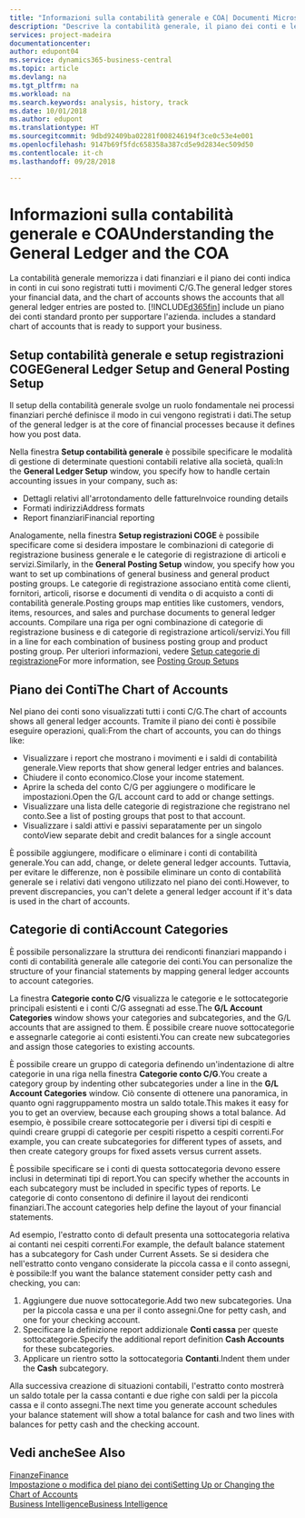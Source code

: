 ```yaml
---
title: "Informazioni sulla contabilità generale e COA| Documenti Microsoft"
description: "Descrive la contabilità generale, il piano dei conti e le categorie dei conti."
services: project-madeira
documentationcenter: 
author: edupont04
ms.service: dynamics365-business-central
ms.topic: article
ms.devlang: na
ms.tgt_pltfrm: na
ms.workload: na
ms.search.keywords: analysis, history, track
ms.date: 10/01/2018
ms.author: edupont
ms.translationtype: HT
ms.sourcegitcommit: 9dbd92409ba02281f008246194f3ce0c53e4e001
ms.openlocfilehash: 9147b69f5fdc658358a387cd5e9d2834ec509d50
ms.contentlocale: it-ch
ms.lasthandoff: 09/28/2018

---
```

# <a name="understanding-the-general-ledger-and-the-coa"></a><span data-ttu-id="f3ece-103">Informazioni sulla contabilità generale e COA</span><span class="sxs-lookup"><span data-stu-id="f3ece-103">Understanding the General Ledger and the COA</span></span>
<span data-ttu-id="f3ece-104">La contabilità generale memorizza i dati finanziari e il piano dei conti indica in conti in cui sono registrati tutti i movimenti C/G.</span><span class="sxs-lookup"><span data-stu-id="f3ece-104">The general ledger stores your financial data, and the chart of accounts shows the accounts that all general ledger entries are posted to.</span></span> [!INCLUDE[d365fin](includes/d365fin_md.md)] <span data-ttu-id="f3ece-105">include un piano dei conti standard pronto per supportare l'azienda.</span><span class="sxs-lookup"><span data-stu-id="f3ece-105"> includes a standard chart of accounts that is ready to support your business.</span></span>

## <a name="general-ledger-setup-and-general-posting-setup"></a><span data-ttu-id="f3ece-106">Setup contabilità generale e setup registrazioni COGE</span><span class="sxs-lookup"><span data-stu-id="f3ece-106">General Ledger Setup and General Posting Setup</span></span>
<span data-ttu-id="f3ece-107">Il setup della contabilità generale svolge un ruolo fondamentale nei processi finanziari perché definisce il modo in cui vengono registrati i dati.</span><span class="sxs-lookup"><span data-stu-id="f3ece-107">The setup of the general ledger is at the core of financial processes because it defines how you post data.</span></span>  

<span data-ttu-id="f3ece-108">Nella finestra **Setup contabilità generale** è possibile specificare le modalità di gestione di determinate questioni contabili relative alla società, quali:</span><span class="sxs-lookup"><span data-stu-id="f3ece-108">In the **General Ledger Setup** window, you specify how to handle certain accounting issues in your company, such as:</span></span>  

* <span data-ttu-id="f3ece-109">Dettagli relativi all'arrotondamento delle fatture</span><span class="sxs-lookup"><span data-stu-id="f3ece-109">Invoice rounding details</span></span>  
* <span data-ttu-id="f3ece-110">Formati indirizzi</span><span class="sxs-lookup"><span data-stu-id="f3ece-110">Address formats</span></span>  
* <span data-ttu-id="f3ece-111">Report finanziari</span><span class="sxs-lookup"><span data-stu-id="f3ece-111">Financial reporting</span></span>  

<span data-ttu-id="f3ece-112">Analogamente, nella finestra **Setup registrazioni COGE** è possibile specificare come si desidera impostare le combinazioni di categorie di registrazione business generale e le categorie di registrazione di articoli e servizi.</span><span class="sxs-lookup"><span data-stu-id="f3ece-112">Similarly, in the **General Posting Setup** window, you specify how you want to set up combinations of general business and general product posting groups.</span></span> <span data-ttu-id="f3ece-113">Le categorie di registrazione associano entità come clienti, fornitori, articoli, risorse e documenti di vendita o di acquisto a conti di contabilità generale.</span><span class="sxs-lookup"><span data-stu-id="f3ece-113">Posting groups map entities like customers, vendors, items, resources, and sales and purchase documents to general ledger accounts.</span></span> <span data-ttu-id="f3ece-114">Compilare una riga per ogni combinazione di categorie di registrazione business e di categorie di registrazione articoli/servizi.</span><span class="sxs-lookup"><span data-stu-id="f3ece-114">You fill in a line for each combination of business posting group and product posting group.</span></span> <span data-ttu-id="f3ece-115">Per ulteriori informazioni, vedere [Setup categorie di registrazione](finance-posting-groups.md)</span><span class="sxs-lookup"><span data-stu-id="f3ece-115">For more information, see [Posting Group Setups](finance-posting-groups.md)</span></span>  

## <a name="the-chart-of-accounts"></a><span data-ttu-id="f3ece-116">Piano dei Conti</span><span class="sxs-lookup"><span data-stu-id="f3ece-116">The Chart of Accounts</span></span>
<span data-ttu-id="f3ece-117">Nel piano dei conti sono visualizzati tutti i conti C/G.</span><span class="sxs-lookup"><span data-stu-id="f3ece-117">The chart of accounts shows all general ledger accounts.</span></span> <span data-ttu-id="f3ece-118">Tramite il piano dei conti è possibile eseguire operazioni, quali:</span><span class="sxs-lookup"><span data-stu-id="f3ece-118">From the chart of accounts, you can do things like:</span></span>  

* <span data-ttu-id="f3ece-119">Visualizzare i report che mostrano i movimenti e i saldi di contabilità generale.</span><span class="sxs-lookup"><span data-stu-id="f3ece-119">View reports that show general ledger entries and balances.</span></span>  
* <span data-ttu-id="f3ece-120">Chiudere il conto economico.</span><span class="sxs-lookup"><span data-stu-id="f3ece-120">Close your income statement.</span></span>  
* <span data-ttu-id="f3ece-121">Aprire la scheda del conto C/G per aggiungere o modificare le impostazioni.</span><span class="sxs-lookup"><span data-stu-id="f3ece-121">Open the G/L account card to add or change settings.</span></span>  
* <span data-ttu-id="f3ece-122">Visualizzare una lista delle categorie di registrazione che registrano nel conto.</span><span class="sxs-lookup"><span data-stu-id="f3ece-122">See a list of posting groups that post to that account.</span></span>
* <span data-ttu-id="f3ece-123">Visualizzare i saldi attivi e passivi separatamente per un singolo conto</span><span class="sxs-lookup"><span data-stu-id="f3ece-123">View separate debit and credit balances for a single account</span></span>  

<span data-ttu-id="f3ece-124">È possibile aggiungere, modificare o eliminare i conti di contabilità generale.</span><span class="sxs-lookup"><span data-stu-id="f3ece-124">You can add, change, or delete general ledger accounts.</span></span> <span data-ttu-id="f3ece-125">Tuttavia, per evitare le differenze, non è possibile eliminare un conto di contabilità generale se i relativi dati vengono utilizzato nel piano dei conti.</span><span class="sxs-lookup"><span data-stu-id="f3ece-125">However, to prevent discrepancies, you can't delete a general ledger account if it's data is used in the chart of accounts.</span></span>  

## <a name="account-categories"></a><span data-ttu-id="f3ece-126">Categorie di conti</span><span class="sxs-lookup"><span data-stu-id="f3ece-126">Account Categories</span></span>
<span data-ttu-id="f3ece-127">È possibile personalizzare la struttura dei rendiconti finanziari mappando i conti di contabilità generale alle categorie dei conti.</span><span class="sxs-lookup"><span data-stu-id="f3ece-127">You can personalize the structure of your financial statements by mapping general ledger accounts to account categories.</span></span>  

<span data-ttu-id="f3ece-128">La finestra **Categorie conto C/G** visualizza le categorie e le sottocategorie principali esistenti e i conti C/G assegnati ad esse.</span><span class="sxs-lookup"><span data-stu-id="f3ece-128">The **G/L Account Categories** window shows your categories and subcategories, and the G/L accounts that are assigned to them.</span></span> <span data-ttu-id="f3ece-129">È possibile creare nuove sottocategorie e assegnarle categorie ai conti esistenti.</span><span class="sxs-lookup"><span data-stu-id="f3ece-129">You can create new subcategories and assign those categories to existing accounts.</span></span>  

<span data-ttu-id="f3ece-130">È possibile creare un gruppo di categoria definendo un'indentazione di altre categorie in una riga nella finestra **Categorie conto C/G**.</span><span class="sxs-lookup"><span data-stu-id="f3ece-130">You create a category group by indenting other subcategories under a line in the **G/L Account Categories** window.</span></span> <span data-ttu-id="f3ece-131">Ciò consente di ottenere una panoramica, in quanto ogni raggruppamento mostra un saldo totale.</span><span class="sxs-lookup"><span data-stu-id="f3ece-131">This makes it easy for you to get an overview, because each grouping shows a total balance.</span></span> <span data-ttu-id="f3ece-132">Ad esempio, è possibile creare sottocategorie per i diversi tipi di cespiti e quindi creare gruppi di categorie per cespiti rispetto a cespiti correnti.</span><span class="sxs-lookup"><span data-stu-id="f3ece-132">For example, you can create subcategories for different types of assets, and then create category groups for fixed assets versus current assets.</span></span>  

<span data-ttu-id="f3ece-133">È possibile specificare se i conti di questa sottocategoria devono essere inclusi in determinati tipi di report.</span><span class="sxs-lookup"><span data-stu-id="f3ece-133">You can specify whether the accounts in each subcategory must be included in specific types of reports.</span></span> <span data-ttu-id="f3ece-134">Le categorie di conto consentono di definire il layout dei rendiconti finanziari.</span><span class="sxs-lookup"><span data-stu-id="f3ece-134">The account categories help define the layout of your financial statements.</span></span>  

<span data-ttu-id="f3ece-135">Ad esempio, l'estratto conto di default presenta una sottocategoria relativa ai contanti nei cespiti correnti.</span><span class="sxs-lookup"><span data-stu-id="f3ece-135">For example, the default balance statement has a subcategory for Cash under Current Assets.</span></span> <span data-ttu-id="f3ece-136">Se si desidera che nell'estratto conto vengano considerate la piccola cassa e il conto assegni, è possibile:</span><span class="sxs-lookup"><span data-stu-id="f3ece-136">If you want the balance statement consider petty cash and checking, you can:</span></span>  

1. <span data-ttu-id="f3ece-137">Aggiungere due nuove sottocategorie.</span><span class="sxs-lookup"><span data-stu-id="f3ece-137">Add two new subcategories.</span></span> <span data-ttu-id="f3ece-138">Una per la piccola cassa e una per il conto assegni.</span><span class="sxs-lookup"><span data-stu-id="f3ece-138">One for petty cash, and one for your checking account.</span></span>  
2. <span data-ttu-id="f3ece-139">Specificare la definizione report addizionale **Conti cassa** per queste sottocategorie.</span><span class="sxs-lookup"><span data-stu-id="f3ece-139">Specify the additional report definition **Cash Accounts** for these subcategories.</span></span>  
3. <span data-ttu-id="f3ece-140">Applicare un rientro sotto la sottocategoria **Contanti**.</span><span class="sxs-lookup"><span data-stu-id="f3ece-140">Indent them under the **Cash** subcategory.</span></span>  

<span data-ttu-id="f3ece-141">Alla successiva creazione di situazioni contabili, l'estratto conto mostrerà un saldo totale per la cassa contanti e due righe con saldi per la piccola cassa e il conto assegni.</span><span class="sxs-lookup"><span data-stu-id="f3ece-141">The next time you generate account schedules your balance statement will show a total balance for cash and two lines with balances for petty cash and the checking account.</span></span>  

## <a name="see-also"></a><span data-ttu-id="f3ece-142">Vedi anche</span><span class="sxs-lookup"><span data-stu-id="f3ece-142">See Also</span></span>
[<span data-ttu-id="f3ece-143">Finanze</span><span class="sxs-lookup"><span data-stu-id="f3ece-143">Finance</span></span>](finance.md)  
[<span data-ttu-id="f3ece-144">Impostazione o modifica del piano dei conti</span><span class="sxs-lookup"><span data-stu-id="f3ece-144">Setting Up or Changing the Chart of Accounts</span></span>](finance-setup-chart-accounts.md)  
[<span data-ttu-id="f3ece-145">Business Intelligence</span><span class="sxs-lookup"><span data-stu-id="f3ece-145">Business Intelligence</span></span>](bi.md)  

